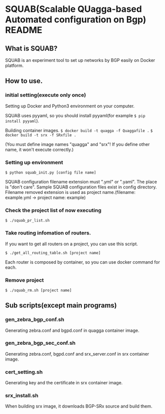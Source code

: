 # SQUAB(Scalable QUagga-based Automated configuration on Bgp) README

## What is SQUAB?

SQUAB is an experiment tool to set up networks by BGP easily on Docker platform.

## How to use.

### initial setting(execute only once)

Setting up Docker and Python3 environment on your computer.

SQUAB uses pyyaml, so you should install pyyaml(for example `$ pip install pyyaml`).

Building container images.
`$ docker build -t quagga -f Quaggafile .`
`$ docker build -t srx -f SRxfile .`

(You must define image names "quagga" and "srx"! If you define other name, it won't execute correctly.)

### Setting up environment

`$ python squab_init.py [config file name]`

SQUAB configuration filename extension must ".yml" or ".yaml".
The place is "don't care".
Sample SQUAB configuration files exist in config directory.
Filename removed extension is used as project name.(filename: example.yml -> project name: example)

### Check the project list of now executing

`$ ./squab_pr_list.sh`

### Take routing infomation of routers.

If you want to get all routers on a project, you can use this script.

`$ ./get_all_routing_table.sh [project name]`

Each router is composed by container, so you can use docker command for each.

### Remove project

`$ ./squab_rm.sh [project name]`

## Sub scripts(except main programs)

### gen\_zebra\_bgp\_conf.sh

Generating zebra.conf and bgpd.conf in quagga container image.

### gen\_zebra\_bgp\_sec\_conf.sh

Generating zebra.conf, bgpd.conf and srx\_server.conf in srx container image.

### cert\_setting.sh

Generating key and the certificate in srx container image.

### srx\_install.sh

When building srx image, it downloads BGP-SRx source and build them.

